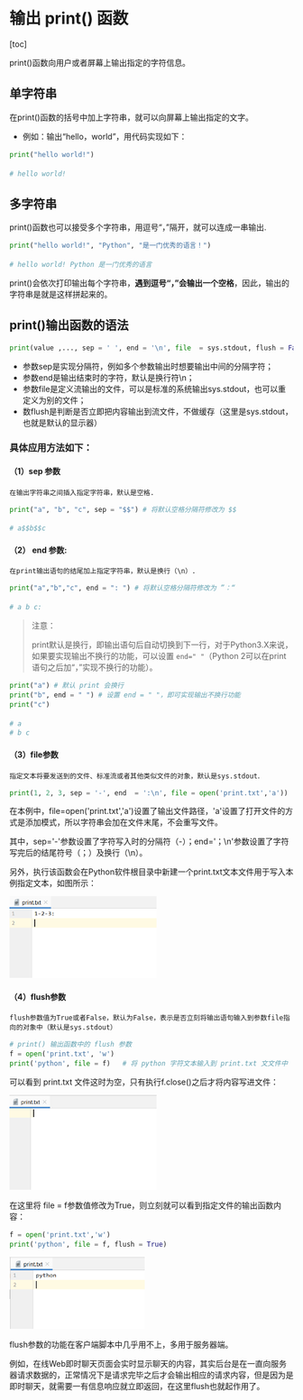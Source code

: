 # 输出 print() 函数

[toc]

print()函数向用户或者屏幕上输出指定的字符信息。

## 单字符串

在print()函数的括号中加上字符串，就可以向屏幕上输出指定的文字。

- 例如：输出“hello，world”，用代码实现如下：

```python
print("hello world!")

# hello world!
```

## 多字符串

print()函数也可以接受多个字符串，用逗号“，”隔开，就可以连成一串输出.

```python
print("hello world!", "Python", "是一门优秀的语言！")

# hello world! Python 是一门优秀的语言
```

print()会依次打印输出每个字符串，**遇到逗号“，”会输出一个空格**，因此，输出的字符串是就是这样拼起来的。

## print()输出函数的语法

```python
print(value ,..., sep = ' ', end = '\n', file  = sys.stdout, flush = False)
```

- 参数sep是实现分隔符，例如多个参数输出时想要输出中间的分隔字符；　
- 参数end是输出结束时的字符，默认是换行符\n；　
- 参数file是定义流输出的文件，可以是标准的系统输出sys.stdout，也可以重定义为别的文件；
- 数flush是判断是否立即把内容输出到流文件，不做缓存（这里是sys.stdout，也就是默认的显示器）

### 具体应用方法如下：

#### （1）sep 参数

`在输出字符串之间插入指定字符串，默认是空格.`

```python
print("a", "b", "c", sep = "$$") # 将默认空格分隔符修改为 $$

# a$$b$$c
```

#### （2） end 参数:

`在print输出语句的结尾加上指定字符串，默认是换行（\n）.`

```python
print("a","b","c", end = ": ") # 将默认空格分隔符修改为 ”：“

# a b c: 
```

> 注意：
>
> print默认是换行，即输出语句后自动切换到下一行，对于Python3.X来说，如果要实现输出不换行的功能，可以设置 `end=" "`（Python 2可以在print语句之后加“，”实现不换行的功能）。

```python
print("a") # 默认 print 会换行
print("b", end = " ") # 设置 end = " "，即可实现输出不换行功能 
print("c")

# a
# b c
```



#### （3）file参数

`指定文本将要发送到的文件、标准流或者其他类似文件的对象，默认是sys.stdout`.

```python
print(1, 2, 3, sep = '-', end  = ':\n', file = open('print.txt','a'))	
```

在本例中，file=open('print.txt','a')设置了输出文件路径，'a'设置了打开文件的方式是添加模式，所以字符串会加在文件末尾，不会重写文件。

其中，sep='-'参数设置了字符写入时的分隔符（-）；end='；\n'参数设置了字符写完后的结尾符号（；）及换行（\n）。

另外，执行该函数会在Python软件根目录中新建一个print.txt文本文件用于写入本例指定文本，如图所示：

<img src="Resources/05.png" style="zoom:67%;" />

#### （4）flush参数

`flush参数值为True或者False，默认为False，表示是否立刻将输出语句输入到参数file指向的对象中（默认是sys.stdout）`

```python
# print() 输出函数中的 flush 参数
f = open('print.txt', 'w')
print('python', file = f)	# 将 python 字符文本输入到 print.txt 文文件中
```

可以看到 print.txt 文件这时为空，只有执行f.close()之后才将内容写进文件：

<img src="Resources/06.png" style="zoom:67%;" />

在这里将 file = f参数值修改为True，则立刻就可以看到指定文件的输出函数内容：

```python
f = open('print.txt','w')
print('python', file = f, flush = True)
```

<img src="Resources/07.png" style="zoom:67%;" />

flush参数的功能在客户端脚本中几乎用不上，多用于服务器端。

例如，在线Web即时聊天页面会实时显示聊天的内容，其实后台是在一直向服务器请求数据的，正常情况下是请求完毕之后才会输出相应的请求内容，但是因为是即时聊天，就需要一有信息响应就立即返回，在这里flush也就起作用了。